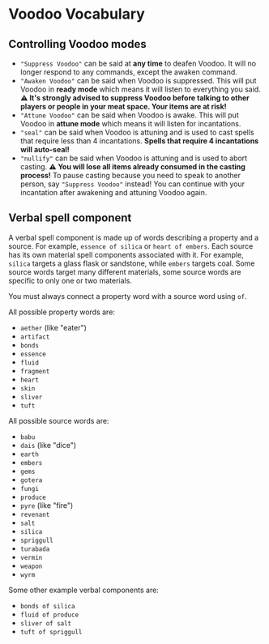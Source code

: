 # Voodoo Vocabulary

## Controlling Voodoo modes

- `"Suppress Voodoo"` can be said at **any time** to deafen Voodoo. It will no longer respond to any commands, except the awaken command.
- `"Awaken Voodoo"` can be said when Voodoo is suppressed. This will put Voodoo in **ready mode** which means it will listen to everything you said. **⚠️ It's strongly advised to suppress Voodoo before talking to other players or people in your meat space. Your items are at risk!**
- `"Attune Voodoo"` can be said when Voodoo is awake. This will put Voodoo in **attune mode** which means it will listen for incantations.
- `"seal"` can be said when Voodoo is attuning and is used to cast spells that require less than 4 incantations. **Spells that require 4 incantations will auto-seal!**
- `"nullify"` can be said when Voodoo is attuning and is used to abort casting. **⚠️ You will lose all items already consumed in the casting process!** To pause casting because you need to speak to another person, say `"Suppress Voodoo"` instead! You can continue with your incantation after awakening and attuning Voodoo again.

## Verbal spell component

A verbal spell component is made up of words describing a property and a source. For example, `essence of silica` or `heart of embers`. Each source has its own material spell components associated with it. For example, `silica` targets a glass flask or sandstone, while `embers` targets coal. Some source words target many different materials, some source words are specific to only one or two materials.

You must always connect a property word with a source word using `of`.

All possible property words are:

- `aether` (like "eater")
- `artifact`
- `bonds`
- `essence`
- `fluid`
- `fragment`
- `heart`
- `skin`
- `sliver`
- `tuft`

All possible source words are:

- `babu`
- `dais` (like "dice")
- `earth`
- `embers`
- `gems`
- `gotera`
- `fungi`
- `produce`
- `pyre` (like "fire")
- `revenant`
- `salt`
- `silica`
- `spriggull`
- `turabada`
- `vermin`
- `weapon`
- `wyrm`

Some other example verbal components are:

- `bonds of silica`
- `fluid of produce`
- `sliver of salt`
- `tuft of spriggull`
